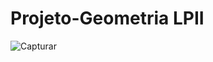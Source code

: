 # Projeto-Geometria LPII

![Capturar](https://user-images.githubusercontent.com/91923187/179283261-d14a2c87-60a1-4c55-99cb-937465cb23b5.PNG)
